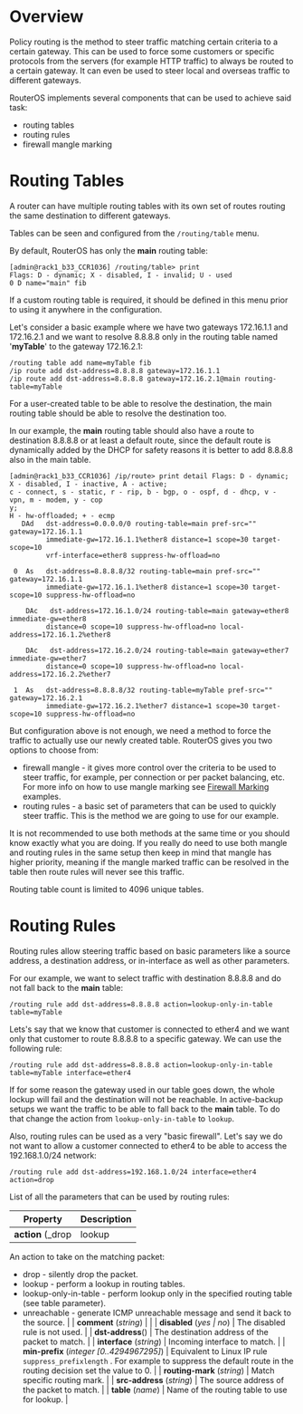 # Overview

Policy routing is the method to steer traffic matching certain criteria to a certain gateway. This can be used to force some customers or specific protocols from the servers (for example HTTP traffic) to always be routed to a certain gateway. It can even be used to steer local and overseas traffic to different gateways.

RouterOS implements several components that can be used to achieve said task:

- routing tables
- routing rules
- firewall mangle marking

# Routing Tables

A router can have multiple routing tables with its own set of routes routing the same destination to different gateways.

Tables can be seen and configured from the `/routing/table` menu.

By default, RouterOS has only the **main** routing table:

```shell
[admin@rack1_b33_CCR1036] /routing/table> print
Flags: D - dynamic; X - disabled, I - invalid; U - used
0 D name="main" fib
```

If a custom routing table is required, it should be defined in this menu prior to using it anywhere in the configuration.

Let's consider a basic example where we have two gateways 172.16.1.1 and 172.16.2.1 and we want to resolve 8.8.8.8 only in the routing table named '**myTable**' to the gateway 172.16.2.1:

```shell
/routing table add name=myTable fib
/ip route add dst-address=8.8.8.8 gateway=172.16.1.1
/ip route add dst-address=8.8.8.8 gateway=172.16.2.1@main routing-table=myTable
```

For a user-created table to be able to resolve the destination, the main routing table should be able to resolve the destination too.

In our example, the **main** routing table should also have a route to destination 8.8.8.8 or at least a default route, since the default route is dynamically added by the DHCP for safety reasons it is better to add 8.8.8.8 also in the main table.

```shell
[admin@rack1_b33_CCR1036] /ip/route> print detail Flags: D - dynamic; X - disabled, I - inactive, A - active;
c - connect, s - static, r - rip, b - bgp, o - ospf, d - dhcp, v - vpn, m - modem, y - cop
y;
H - hw-offloaded; + - ecmp
   DAd   dst-address=0.0.0.0/0 routing-table=main pref-src="" gateway=172.16.1.1
         immediate-gw=172.16.1.1%ether8 distance=1 scope=30 target-scope=10
         vrf-interface=ether8 suppress-hw-offload=no
 
 0  As   dst-address=8.8.8.8/32 routing-table=main pref-src="" gateway=172.16.1.1
         immediate-gw=172.16.1.1%ether8 distance=1 scope=30 target-scope=10 suppress-hw-offload=no
 
    DAc   dst-address=172.16.1.0/24 routing-table=main gateway=ether8 immediate-gw=ether8
         distance=0 scope=10 suppress-hw-offload=no local-address=172.16.1.2%ether8
 
    DAc   dst-address=172.16.2.0/24 routing-table=main gateway=ether7 immediate-gw=ether7
         distance=0 scope=10 suppress-hw-offload=no local-address=172.16.2.2%ether7
    
 1  As   dst-address=8.8.8.8/32 routing-table=myTable pref-src="" gateway=172.16.2.1
         immediate-gw=172.16.2.1%ether7 distance=1 scope=30 target-scope=10 suppress-hw-offload=no
```

But configuration above is not enough, we need a method to force the traffic to actually use our newly created table. RouterOS gives you two options to choose from:

- firewall mangle - it gives more control over the criteria to be used to steer traffic, for example, per connection or per packet balancing, etc. For more info on how to use mangle marking see [Firewall Marking](https://help.mikrotik.com/docs/display/ROS/Firewall+Marking) examples.
- routing rules - a basic set of parameters that can be used to quickly steer traffic. This is the method we are going to use for our example.

It is not recommended to use both methods at the same time or you should know exactly what you are doing. If you really do need to use both mangle and routing rules in the same setup then keep in mind that mangle has higher priority, meaning if the mangle marked traffic can be resolved in the table then route rules will never see this traffic.

Routing table count is limited to 4096 unique tables.

# Routing Rules

Routing rules allow steering traffic based on basic parameters like a source address, a destination address, or in-interface as well as other parameters.

For our example, we want to select traffic with destination 8.8.8.8 and do not fall back to the **main** table:

`/routing rule add dst-address=8.8.8.8 action=lookup-only-in-table table=myTable`

Lets's say that we know that customer is connected to ether4 and we want only that customer to route 8.8.8.8 to a specific gateway. We can use the following rule:

`/routing rule add dst-address=8.8.8.8 action=lookup-only-in-table table=myTable interface=ether4`

If for some reason the gateway used in our table goes down, the whole lockup will fail and the destination will not be reachable. In active-backup setups we want the traffic to be able to fall back to the **main** table. To do that change the action from `lookup-only-in-table` to `lookup`.

Also, routing rules can be used as a very "basic firewall". Let's say we do not want to allow a customer connected to ether4 to be able to access the 192.168.1.0/24 network:

`/routing rule add dst-address=192.168.1.0/24 interface=ether4 action=drop`

List of all the parameters that can be used by routing rules:

| Property | Description |
| --- | --- |
| **action** (_drop | lookup | lookup-only-in-table | unreachable_) | 
An action to take on the matching packet:
- drop - silently drop the packet.
- lookup - perform a lookup in routing tables.
- lookup-only-in-table - perform lookup only in the specified routing table (see table parameter).
- unreachable - generate ICMP unreachable message and send it back to the source. |
| **comment** (_string_) | |
| **disabled** (_yes | no_) | The disabled rule is not used. |
| **dst-address**() | The destination address of the packet to match. |
| **interface** (_string_) | Incoming interface to match. |
| **min-prefix** (_integer [0..4294967295]_) | Equivalent to Linux IP rule `suppress_prefixlength` . For example to suppress the default route in the routing decision set the value to 0. |
| **routing-mark** (_string_) | Match specific routing mark. |
| **src-address** (_string_) | The source address of the packet to match. |
| **table** (_name_) | Name of the routing table to use for lookup. |
